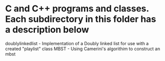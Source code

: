 # C and C++ programs and classes. Each subdirectory in this folder has a description below

doublylinkedlist - Implementation of a Doubly linked list for use with a created "playlist" class
MBST - Using Camerini's algorithim to construct an mbst

